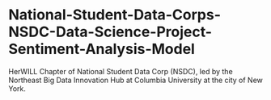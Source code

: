 # National-Student-Data-Corps-NSDC-Data-Science-Project-Sentiment-Analysis-Model
HerWILL Chapter of National Student Data Corp (NSDC), led by the Northeast Big Data Innovation Hub at Columbia University at the city of New York.

